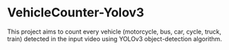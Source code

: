 # VehicleCounter-Yolov3
 This project aims to count every vehicle (motorcycle, bus, car, cycle, truck, train) detected in the input video using YOLOv3 object-detection algorithm.

